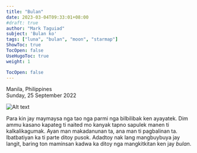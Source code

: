 ```yaml
---
title: "Bulan"
date: 2023-03-04T09:33:01+08:00
#draft: true
author: "Mark Taguiad"
subject: 'Bulan ko'
tags: ["luna", "bulan", "moon", "starmap"]
ShowToc: true
TocOpen: false
UseHugoToc: true
weight: 1

TocOpen: false
---
```



Manila, Philippines\
Sunday, 25 September 2022


![Alt text](https://raw.githubusercontent.com/mcbtaguiad/web-tagsdev-hugo/main/static/images/bulan/starmap.png "starmap")


Para kin jay maymaysa nga tao nga parmi nga bilbilibak ken ayayatek. Dim ammu kasano kapateg ti naited mo kanyak tapno sapulek manen ti kalkalikagumak. Ayan man makadanunan ta, ana man ti pagbalinan ta. Ibatbatiyan ka ti parte ditoy pusok. Adadtoy nak lang mangbuybuya jay langit, baring ton maminsan kadwa ka ditoy nga mangkitkitan ken jay *bulan*.


 <!--To that one person who never ceases to astonish me. You have given me the courage to chase my dreams again.
Wherever we end up in the world and whatever we become. Adadtoy nak lang mangbuybuya  --!>